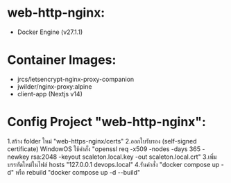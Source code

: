 # web-http-nginx:
- Docker Engine (v27.1.1)

# Container Images:
- jrcs/letsencrypt-nginx-proxy-companion
- jwilder/nginx-proxy:alpine
- client-app (Nextjs v14)

# Config Project "web-http-nginx":
1.สร้าง folder ใหม่ "web-https-nginx/certs"
2.ออกใบรับรอง (self-signed certificate) WindowOS ใช้คำสั่ง "openssl req -x509 -nodes -days 365 -newkey rsa:2048 -keyout scaleton.local.key -out scaleton.local.crt"
3.เพิ่มบรรทัดใหม่ในไฟล์ hosts "127.0.0.1 devops.local"
4.รันคำสั่ง "docker compose up -d" หรือ rebuild "docker compose up -d --build"